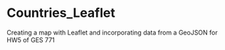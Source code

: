 # Countries_Leaflet
Creating a map with Leaflet and incorporating data from a GeoJSON for HW5 of GES 771
